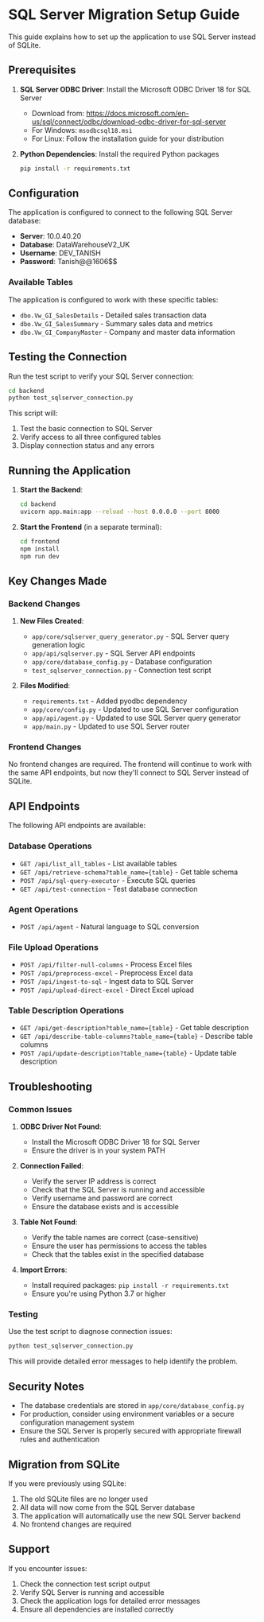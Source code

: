 # SQL Server Migration Setup Guide

This guide explains how to set up the application to use SQL Server instead of SQLite.

## Prerequisites

1. **SQL Server ODBC Driver**: Install the Microsoft ODBC Driver 18 for SQL Server
   - Download from: https://docs.microsoft.com/en-us/sql/connect/odbc/download-odbc-driver-for-sql-server
   - For Windows: `msodbcsql18.msi`
   - For Linux: Follow the installation guide for your distribution

2. **Python Dependencies**: Install the required Python packages
   ```bash
   pip install -r requirements.txt
   ```

## Configuration

The application is configured to connect to the following SQL Server database:
- **Server**: 10.0.40.20
- **Database**: DataWarehouseV2_UK
- **Username**: DEV_TANISH
- **Password**: Tanish@@1606$$

### Available Tables

The application is configured to work with these specific tables:
- `dbo.Vw_GI_SalesDetails` - Detailed sales transaction data
- `dbo.Vw_GI_SalesSummary` - Summary sales data and metrics  
- `dbo.Vw_GI_CompanyMaster` - Company and master data information

## Testing the Connection

Run the test script to verify your SQL Server connection:

```bash
cd backend
python test_sqlserver_connection.py
```

This script will:
1. Test the basic connection to SQL Server
2. Verify access to all three configured tables
3. Display connection status and any errors

## Running the Application

1. **Start the Backend**:
   ```bash
   cd backend
   uvicorn app.main:app --reload --host 0.0.0.0 --port 8000
   ```

2. **Start the Frontend** (in a separate terminal):
   ```bash
   cd frontend
   npm install
   npm run dev
   ```

## Key Changes Made

### Backend Changes

1. **New Files Created**:
   - `app/core/sqlserver_query_generator.py` - SQL Server query generation logic
   - `app/api/sqlserver.py` - SQL Server API endpoints
   - `app/core/database_config.py` - Database configuration
   - `test_sqlserver_connection.py` - Connection test script

2. **Files Modified**:
   - `requirements.txt` - Added pyodbc dependency
   - `app/core/config.py` - Updated to use SQL Server configuration
   - `app/api/agent.py` - Updated to use SQL Server query generator
   - `app/main.py` - Updated to use SQL Server router

### Frontend Changes

No frontend changes are required. The frontend will continue to work with the same API endpoints, but now they'll connect to SQL Server instead of SQLite.

## API Endpoints

The following API endpoints are available:

### Database Operations
- `GET /api/list_all_tables` - List available tables
- `GET /api/retrieve-schema?table_name={table}` - Get table schema
- `POST /api/sql-query-executor` - Execute SQL queries
- `GET /api/test-connection` - Test database connection

### Agent Operations
- `POST /api/agent` - Natural language to SQL conversion

### File Upload Operations
- `POST /api/filter-null-columns` - Process Excel files
- `POST /api/preprocess-excel` - Preprocess Excel data
- `POST /api/ingest-to-sql` - Ingest data to SQL Server
- `POST /api/upload-direct-excel` - Direct Excel upload

### Table Description Operations
- `GET /api/get-description?table_name={table}` - Get table description
- `GET /api/describe-table-columns?table_name={table}` - Describe table columns
- `POST /api/update-description?table_name={table}` - Update table description

## Troubleshooting

### Common Issues

1. **ODBC Driver Not Found**:
   - Install the Microsoft ODBC Driver 18 for SQL Server
   - Ensure the driver is in your system PATH

2. **Connection Failed**:
   - Verify the server IP address is correct
   - Check that the SQL Server is running and accessible
   - Verify username and password are correct
   - Ensure the database exists and is accessible

3. **Table Not Found**:
   - Verify the table names are correct (case-sensitive)
   - Ensure the user has permissions to access the tables
   - Check that the tables exist in the specified database

4. **Import Errors**:
   - Install required packages: `pip install -r requirements.txt`
   - Ensure you're using Python 3.7 or higher

### Testing

Use the test script to diagnose connection issues:

```bash
python test_sqlserver_connection.py
```

This will provide detailed error messages to help identify the problem.

## Security Notes

- The database credentials are stored in `app/core/database_config.py`
- For production, consider using environment variables or a secure configuration management system
- Ensure the SQL Server is properly secured with appropriate firewall rules and authentication

## Migration from SQLite

If you were previously using SQLite:

1. The old SQLite files are no longer used
2. All data will now come from the SQL Server database
3. The application will automatically use the new SQL Server backend
4. No frontend changes are required

## Support

If you encounter issues:

1. Check the connection test script output
2. Verify SQL Server is running and accessible
3. Check the application logs for detailed error messages
4. Ensure all dependencies are installed correctly 
